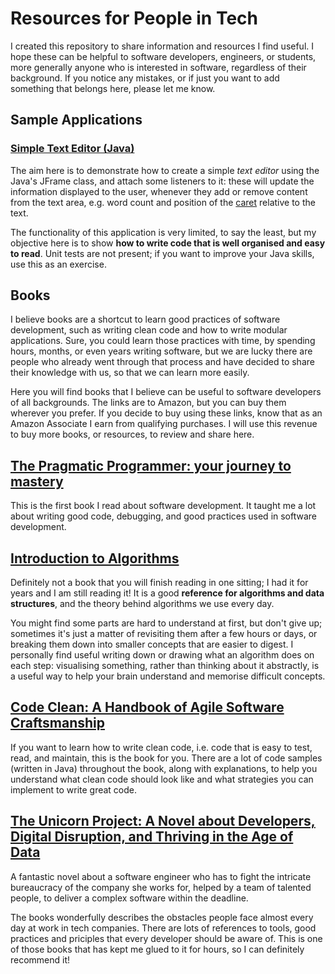 # Resources for People in Tech

I created this repository to share information and resources I find useful. I hope these can be helpful to software developers, engineers, or students, more generally anyone who is interested in software, regardless of  their background. If you notice any mistakes, or if just you want to add something that belongs here, please let me know.

## Sample Applications

### [Simple Text Editor (Java)](./java/SimpleTextEditor/src)

The aim here is to demonstrate how to create a simple _text editor_ using the Java's JFrame class, and attach some listeners to it: these will update the information displayed to the user, whenever they add or remove content from the text area, e.g. word count and position of the [caret](https://en.wikipedia.org/wiki/Caret_navigation) relative to the text.

The functionality of this application is very limited, to say the least, but my objective here is to show **how to write code that is well organised and easy to read**. Unit tests are not present; if you want to improve your Java skills, use this as an exercise.

## Books

I believe books are a shortcut to learn good practices of software development, such as writing clean code and how to write modular applications. Sure, you could learn those practices with time, by spending hours, months, or even years writing software, but we are lucky there are people who already went through that process and have decided to share their knowledge with us, so that we can learn more easily.

Here you will find books that I believe can be useful to software developers of all backgrounds. The links are to Amazon, but you can buy them wherever you prefer. If you decide to buy using these links, know that as an Amazon Associate I earn from qualifying purchases. I will use this revenue to buy more books, or resources, to review and share here.

## [The Pragmatic Programmer: your journey to mastery](https://www.amazon.com/gp/product/0135957052/ref=as_li_tl?ie=UTF8&camp=1789&creative=9325&creativeASIN=0135957052&linkCode=as2&tag=stefano03-20&linkId=bf6c467f4ef172a709a4389b7682fa57)

This is the first book I read about software development. It taught me a lot
about writing good code, debugging, and good practices used in software development.

## [Introduction to Algorithms](https://www.amazon.com/gp/product/0262033844/ref=as_li_tl?ie=UTF8&camp=1789&creative=9325&creativeASIN=0262033844&linkCode=as2&tag=stefano03-20&linkId=d9d08eeac9a3c23729823829d0a062fe)

Definitely not a book that you will finish reading in one sitting; I had it for years and I am still reading it! It is a good **reference for algorithms and data structures**, and the theory behind algorithms we use every day.

You might find some parts are hard to understand at first, but don't give up; sometimes it's just a matter of revisiting them after a few hours or days, or breaking them down into smaller concepts that are easier to digest. I personally find useful writing down or drawing what an algorithm does on each step: visualising something, rather than thinking about it abstractly, is a useful way to help your brain understand and memorise difficult concepts.

## [Code Clean: A Handbook of Agile Software Craftsmanship](https://www.amazon.com/gp/product/0132350882/ref=as_li_tl?ie=UTF8&camp=1789&creative=9325&creativeASIN=0132350882&linkCode=as2&tag=stefano03-20&linkId=5d8b8fdf07c486bd0c973833b22307bb)

If you want to learn how to write clean code, i.e. code that is easy to test, read, and maintain, this is the book for you. There are a lot of code samples (written in Java) throughout the book, along with explanations, to help you understand what clean code should look like and what strategies you can implement to write great code.

## [The Unicorn Project: A Novel about Developers, Digital Disruption, and Thriving in the Age of Data](https://www.amazon.com/gp/product/1942788762/ref=as_li_tl?ie=UTF8&camp=1789&creative=9325&creativeASIN=1942788762&linkCode=as2&tag=stefano03-20&linkId=69927b037aad4404ac41ff12029b157e)

A fantastic novel about a software engineer who has to fight the intricate bureaucracy of the company she works for, helped by a team of talented people, to deliver a complex software within the deadline.

The books wonderfully describes the obstacles people face almost every day at work in tech companies. There are lots of references to tools, good practices and priciples that every developer should be aware of. This is one of those books that has kept me glued to it for hours, so I can definitely recommend it!
